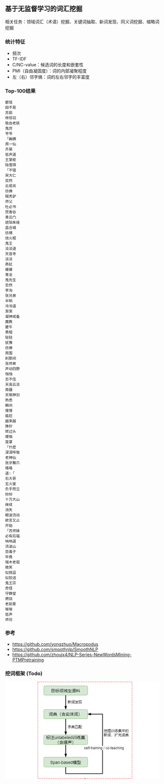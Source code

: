 ## 基于无监督学习的词汇挖掘

相关任务：领域词汇（术语）挖掘、关键词抽取、新词发现、同义词挖掘、缩略词挖掘

### 统计特征
+ 频次
+ TF-IDF
+ C/NC-value：候选词的长度和嵌套性
+ PMI（自由凝固度）：词的内部凝聚程度
+ 左（右）邻字熵：词的左右邻字的丰富度

### Top-100结果
```
碧瑶
田不易
苏茹
林惊羽
吸血老妖
鬼厉
爷爷
「幽姨
周一仙
齐昊
低声道
王掌柜
陆雪琪
「不错
宋大仁
突然
云易岚
彷佛
贼秃驴
师父
杜必书
焚香谷
青云门
琥珀朱绫
昌合城
彷彿
烧火棍
鬼王
淡淡道
天音寺
淡淡
燕虹
缓缓
青龙
鬼先生
忽然
李洵
张兄弟
半晌
冷冷道
渐渐
凝神戒备
魔教
夔牛
黑暗
轻轻
犹豫
仿佛
周围
刹那间
张师弟
声动四野
悄悄
忍不住
天高云淡
南疆
天琊神剑
熟悉
瞬间
慢慢
尴尬
越来越
狰狞
转过头
哽咽
笼罩
「什麽
深深呼吸
老神仙
张牙舞爪
咯咯
道∶「
石大哥
玄火鉴
负手而立
纷纷
十万大山
继续
消失
眼波流动
欲言又止
开始
「苏师妹
必有后福
呐呐道
流波山
百毒子
毕竟
端木老祖
微笑
似挑逗
似狡诘
鬼王宗
奇怪
守静堂
燃烧
老前辈
唆唆
低声
师兄
```

### 参考
+ https://github.com/yongzhuo/Macropodus
+ https://github.com/smoothnlp/SmoothNLP
+ https://github.com/zhoujx4/NLP-Series-NewWordsMining-PTMPretraining

### 挖词框架 (Todo)

<img src='wd.png' />

